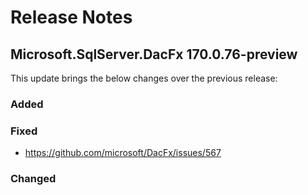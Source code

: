 # Release Notes

## Microsoft.SqlServer.DacFx 170.0.76-preview

This update brings the below changes over the previous release:

### Added

### Fixed
 * https://github.com/microsoft/DacFx/issues/567
### Changed
